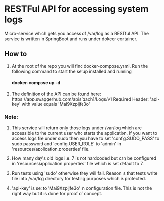 # RESTFul API for accessing system logs
Micro-service which gets you access of /var/log as a RESTful API. The service is written in SpringBoot and runs under dokcer container.

## How to
1. At the root of the repo you will find docker-compose.yaml. Run the following command to start the setup installed and running
    #### docker-compose up -d ####
2. The definition of the API can be found here: https://app.swaggerhub.com/apis/qach1/Logs/v1
Required Header: 'api-key' with value equals 'Mai9Xzpijfe3o'

### Note:
1. This service will return only those logs under /var/log which are accessible to the current user who starts the application.
If you want to access logs file under sudo then you have to set 'config.SUDO_PASS' to sudo password and 'config.USER_ROLE' to 'admin' in 'resources/application.properties' file.
 
2. How many day's old logs i.e. 7 is not hardcoded but can be configured in 'resources/application.properties' file which is set default to 7.

3. Run tests using 'sudo' otherwise they will fail. Reason is that tests write file into /var/log directory for testing purposes which is protected.

4. 'api-key' is set to 'Mai9Xzpijfe3o' in configuration file. This is not the right way but it is done for proof of concept.    
